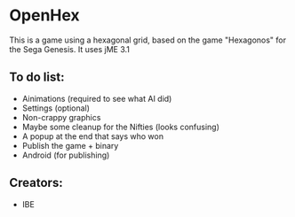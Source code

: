 # OpenHex
This is a game using a hexagonal grid, based on the game "Hexagonos" for the Sega Genesis.
It uses jME 3.1

## To do list:
 - Ainimations (required to see what AI did)
 - Settings (optional)
 - Non-crappy graphics
 - Maybe some cleanup for the Nifties (looks confusing)
 - A popup at the end that says who won
 - Publish the game + binary
 - Android (for publishing)

## Creators:
 - IBE

